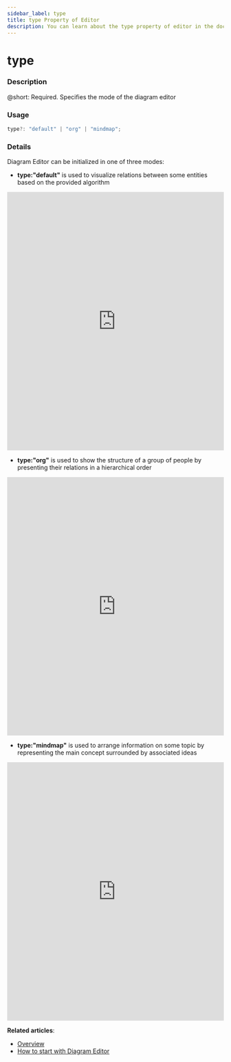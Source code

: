 ```yaml
---
sidebar_label: type
title: type Property of Editor
description: You can learn about the type property of editor in the documentation of the DHTMLX JavaScript Diagram library. Browse developer guides and API reference, try out code examples and live demos, and download a free 30-day evaluation version of DHTMLX Diagram.
---
```


# type

### Description

@short: Required. Specifies the mode of the diagram editor

### Usage

~~~jsx
type?: "default" | "org" | "mindmap";
~~~

### Details

Diagram Editor can be initialized in one of three modes:

- **type:"default"** is used to visualize relations between some entities based on the provided algorithm

<iframe src="https://snippet.dhtmlx.com/xshe9ut7?mode=js" frameborder="0" class="snippet_iframe" width="100%" height="600"></iframe>

- **type:"org"** is used to show the structure of a group of people by presenting their relations in a hierarchical order

<iframe src="https://snippet.dhtmlx.com/og4qm3ja?mode=js" frameborder="0" class="snippet_iframe" width="100%" height="600"></iframe>

- **type:"mindmap"** is used to arrange information on some topic by representing the main concept surrounded by associated ideas

<iframe src="https://snippet.dhtmlx.com/lo1vm0e8?mode=js" frameborder="0" class="snippet_iframe" width="100%" height="600"></iframe>

**Related articles**:
- [Overview](../../../)
- [How to start with Diagram Editor](../../../guides/diagram_editor/initialization/)
